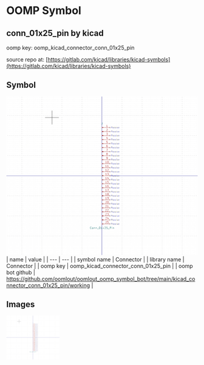 # OOMP Symbol  
## conn_01x25_pin  by kicad  
  
oomp key: oomp_kicad_connector_conn_01x25_pin  
  
source repo at: [https://gitlab.com/kicad/libraries/kicad-symbols](https://gitlab.com/kicad/libraries/kicad-symbols)  
## Symbol  
  
[![working.png](working_600.png)](working.png)  
| name | value | 
| --- | --- | 
| symbol name | Connector | 
| library name | Connector | 
| oomp key | oomp_kicad_connector_conn_01x25_pin | 
| oomp bot github | https://github.com/oomlout/oomlout_oomp_symbol_bot/tree/main/kicad_connector_conn_01x25_pin/working | 
## Images  
  
[![working.png](working_140.png)](working.png)  
